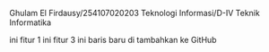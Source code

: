 Ghulam El Firdausy/254107020203
Teknologi Informasi/D-IV Teknik Informatika

ini fitur 1
ini fitur 3
ini baris baru di tambahkan ke GitHub

